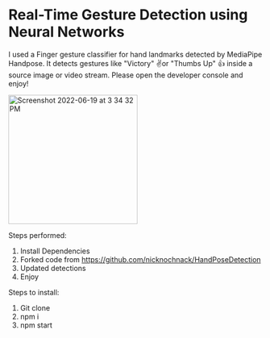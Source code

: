 # Real-Time Gesture Detection using Neural Networks

I used a Finger gesture classifier for hand landmarks detected by MediaPipe Handpose. It detects gestures like "Victory" ✌️or "Thumbs Up" 👍 inside a source image or video stream. Please open the developer console and enjoy!

<img width="256" alt="Screenshot 2022-06-19 at 3 34 32 PM" src="https://user-images.githubusercontent.com/26146104/174475824-3c757841-68bb-49d7-92e9-fac01c56ec30.png">

Steps performed:
1. Install Dependencies
2. Forked code from https://github.com/nicknochnack/HandPoseDetection
3. Updated detections
4. Enjoy

Steps to install:
1. Git clone
2. npm i
3. npm start
